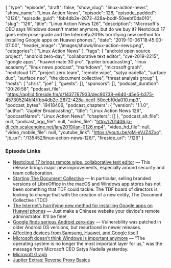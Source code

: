 {
  "type": "episode",
  "draft": false,
  "show_slug": "linux-action-news",
  "show_name": "Linux Action News",
  "episode": 126,
  "episode_padded": "0126",
  "episode_guid": "fbb4db2e-2872-428a-bcdf-50eebf0da010",
  "slug": "126",
  "title": "Linux Action News 126",
  "description": "Microsoft's CEO says Windows doesn't matter anymore, but do we buy it? Nextcloud 17 goes enterprise-grade and the Internet\u2019s horrifying new method for installing Google apps on Huawei phones.",
  "date": "2019-10-06T18:45:00-07:00",
  "header_image": "/images/shows/linux-action-news.png",
  "categories": [
    "Linux Action News"
  ],
  "tags": [
    "android open source project",
    "android zero-day",
    "collaborative text editor",
    "cve-2019-2215",
    "google apps",
    "huawei mate 30 pro",
    "jupiter broadcasting",
    "linux academy",
    "linux news podcast",
    "markdown",
    "microsoft graph",
    "nextcloud 17",
    "project zero team",
    "remote wipe",
    "satya nadella",
    "surface duo",
    "surface neo",
    "the document collective",
    "threat analysis group"
  ],
  "hosts": [
    "chris",
    "joe"
  ],
  "guests": [],
  "sponsors": [],
  "podcast_duration": "00:26:58",
  "podcast_file": "https://aphid.fireside.fm/d/1437767933/dec90738-e640-45e5-b375-4573052f4bf4/fbb4db2e-2872-428a-bcdf-50eebf0da010.mp3",
  "podcast_bytes": 19418406,
  "podcast_chapters": {
    "version": "1.1.0",
    "author": "Jupiter Broadcasting",
    "title": "Linux Action News 126",
    "podcastName": "Linux Action News",
    "chapters": []
  },
  "podcast_alt_file": null,
  "podcast_ogg_file": null,
  "video_file": "http://201406.jb-dl.cdn.scaleengine.net/lan/2019/lan-0126.mp4",
  "video_hd_file": null,
  "video_mobile_file": null,
  "youtube_link": "https://youtu.be/gM-eVJZ4Zxo",
  "jb_url": "/135452/linux-action-news-126/",
  "fireside_url": "/126"
}


### Episode Links

  * [Nextcloud 17 brings remote wipe, collaborative text editor](https://nextcloud.com/blog/nextcloud-17-brings-remote-wipe-collaborative-text-editor-and-next-generation-secure-watermarking/ "Nextcloud 17 brings remote wipe, collaborative text editor") — This release brings major new improvements, especially around security and team collaboration. 
  * [Starting The Document Collective](https://lwn.net/Articles/801016/ "Starting The Document Collective") — In particular, selling branded versions of LibreOffice in the macOS and Windows app stores has not been something that TDF could tackle. The TDF board of directors is looking to change that with the creation of a new entity, The Document Collective (TDC)
  * [The Internet’s horrifying new method for installing Google apps on Huawei phones](https://arstechnica.com/gadgets/2019/10/the-internets-horrifying-new-method-for-installing-google-apps-on-huawei-phones/ "The Internet’s horrifying new method for installing Google apps on Huawei phones") — Just make a Chinese website your device's remote administrator. It'll be fine!
  * [Google finds serious Android zero-day](https://www.zdnet.com/article/google-finds-android-zero-day-impacting-pixel-samsung-huawei-xiaomi-devices/ "Google finds serious Android zero-day") — Vulnerability was patched in older Android OS versions, but resurfaced in newer releases.
  * [Affecting devices from Samsung, Huawei, and Google itself](https://www.theverge.com/2019/10/4/20898460/android-security-vulnerability-project-zero-pixel-galaxy-huawei-xiaomi "Affecting devices from Samsung, Huawei, and Google itself")
  * [Microsoft doesn’t think Windows is important anymore](https://www.theverge.com/2019/10/3/20896908/microsoft-windows-satya-nadella-importance-apps-services-android "Microsoft doesn’t think Windows is important anymore") — “The operating system is no longer the most important layer for us,” was the message from Microsoft CEO Satya Nadella yesterday.
  * [Microsoft Graph](https://developer.microsoft.com/en-us/graph "Microsoft Graph")
  * [Jupiter Extras: Reverse Proxy Basics](https://extras.show/19 "Jupiter Extras: Reverse Proxy Basics")


